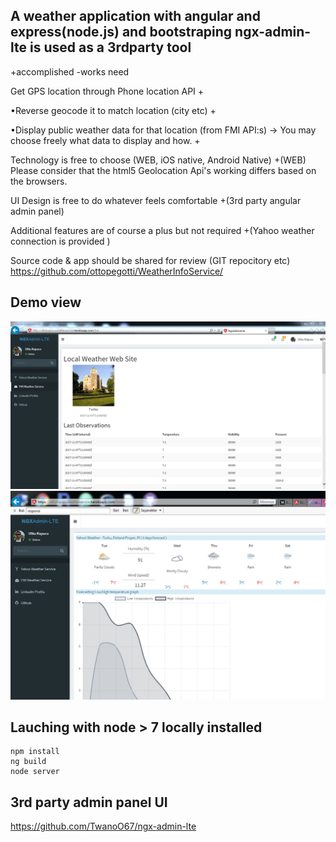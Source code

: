 ## A weather application with angular and express(node.js) and bootstraping ngx-admin-lte is used as a 3rdparty tool

+accomplished 
-works need

Get GPS location through Phone location API   +

•Reverse geocode it to match location (city etc)  + 

•Display public weather data for that location (from FMI API:s) -> You may choose freely what data to display and how.  +


Technology is free to choose (WEB, iOS native, Android Native)
+(WEB)  Please consider that the html5 Geolocation Api's working differs based on the browsers.


UI Design is free to do whatever feels comfortable
+(3rd party angular admin panel) 

Additional features are of course a plus but not required
+(Yahoo weather connection is provided )

Source code & app should be shared for review (GIT repocitory etc)
https://github.com/ottopegotti/WeatherInfoService/

## Demo view 
![Preview](https://github.com/ottopegotti/WeatherInfoService/blob/master/heroku_demo1.PNG)
![Preview](https://github.com/ottopegotti/WeatherInfoService/blob/master/heroku_demo.PNG)

## Lauching with node > 7 locally installed
```
npm install
ng build
node server
```

## 3rd party admin panel UI

https://github.com/TwanoO67/ngx-admin-lte
